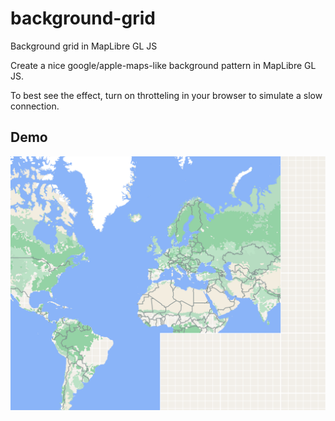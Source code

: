 # background-grid
Background grid in MapLibre GL JS

Create a nice google/apple-maps-like background pattern in MapLibre GL JS.

To best see the effect, turn on throtteling in your browser to simulate a slow connection.

## Demo

<a href="https://wipfli.github.io/background-pattern">
<img src="maplibre.png">
</a>
